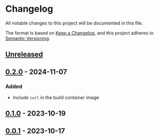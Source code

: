 # Changelog

All notable changes to this project will be documented in this file.

The format is based on [Keep a Changelog](https://keepachangelog.com/en/1.0.0/),
and this project adheres to [Semantic Versioning](https://semver.org/spec/v2.0.0.html).



## [Unreleased]

## [0.2.0] - 2024-11-07

### Added

- Include `curl` in the build container image

## [0.1.0] - 2023-10-19

## [0.0.1] - 2023-10-17



[Unreleased]: https://github.com/giantswarm/markdown-to-slack-blocks-tool/compare/v0.2.0...HEAD
[0.2.0]: https://github.com/giantswarm/markdown-to-slack-blocks-tool/compare/v0.1.0...v0.2.0
[0.1.0]: https://github.com/giantswarm/markdown-to-slack-blocks-tool/compare/v0.0.1...v0.1.0
[0.0.1]: https://github.com/giantswarm/markdown-to-slack-blocks-tool/releases/tag/v0.0.1
